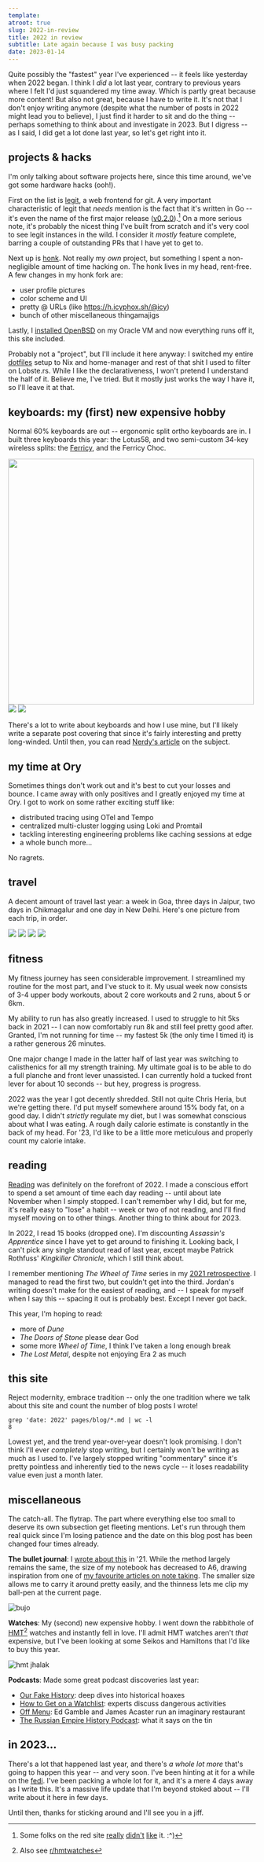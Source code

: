 ```yaml
---
template:
atroot: true
slug: 2022-in-review
title: 2022 in review
subtitle: Late again because I was busy packing
date: 2023-01-14
---
```


Quite possibly the "fastest" year I've experienced -- it feels like
yesterday when 2022 began. I think I *did* a lot last year, contrary to
previous years where I felt I'd just squandered my time away. Which is
partly great because more content! But also not great, because I have to
write it. It's not that I don't enjoy writing anymore (despite what the
number of posts in 2022 might lead you to believe), I just find it
harder to sit and do the thing -- perhaps something to think about and
investigate in 2023. But I digress -- as I said, I did get a lot done
last year, so let's get right into it.

## projects & hacks

I'm only talking about software projects here, since this time around,
we've got some hardware hacks (ooh!).

First on the list is [legit](https://git.icyphox.sh/legit), a web
frontend for git. A very important characteristic of legit that *needs*
mention is the fact that it's written in Go -- it's even the name of the
first major release ([v0.2.0](https://git.icyphox.sh/legit/refs)).[^1]
On a more serious note, it's probably the nicest thing I've built from
scratch and it's very cool to see legit instances in the wild. I
consider it *mostly* feature complete, barring a couple of outstanding
PRs that I have yet to get to.

[^1]: Some folks on the red site
    [really](https://lobste.rs/s/trcln1/legit_web_frontend_for_git#c_ybjpfm)
    [didn't](https://lobste.rs/s/trcln1/legit_web_frontend_for_git#c_hgnuco)
    [like](https://lobste.rs/s/trcln1/legit_web_frontend_for_git#c_t4tl4w) it. :^)

Next up is [honk](https://git.icyphox.sh/honk). Not really my *own*
project, but something I spent a non-negligible amount of time hacking
on. The honk lives in my head, rent-free. A few changes in my honk fork
are:

- user profile pictures
- color scheme and UI
- pretty @ URLs (like https://h.icyphox.sh/@icy)
- bunch of other miscellaneous thingamajigs

Lastly, I [installed OpenBSD](/blog/openbsd-oci/) on my Oracle VM and
now everything runs off it, this site included.

Probably not a "project", but I'll include it here anyway: I switched my
entire [dotfiles](https://git.icyphox.sh/dotfiles) setup to Nix and
home-manager and rest of that shit I used to filter on Lobste.rs. While
I like the declarativeness, I won't pretend I understand the half of it.
Believe me, I've tried. But it mostly just works the way I have it, so
I'll leave it at that.

## keyboards: my (first) new expensive hobby

Normal 60% keyboards are out -- ergonomic split ortho keyboards are in.
I built three keyboards this year: the Lotus58, and two semi-custom
34-key wireless splits: the
[Ferricy](https://github.com/icyphox/ferricy), and the Ferricy Choc.

<div class="row">
<img src="https://cdn.icyphox.sh/F9YxI.jpeg" style="width: 500px"/>
<img src="https://cdn.icyphox.sh/rgVrx.jpeg" />
<img src="https://cdn.icyphox.sh/LUqg9.jpeg" />
</div>

There's a lot to write about keyboards and how I use mine, but I'll
likely write a separate post covering that since it's fairly
interesting and pretty long-winded. Until then, you can read [Nerdy's
article](https://peppe.rs/posts/programming_on_34_keys/) on the
subject.

## my time at Ory

Sometimes things don't work out and it's best to cut your losses and
bounce. I came away with only positives and I greatly enjoyed my time at
Ory. I got to work on some rather exciting stuff like:

- distributed tracing using OTel and Tempo
- centralized multi-cluster logging using Loki and Promtail
- tackling interesting engineering problems like caching sessions at
  edge
- a whole bunch more...

No ragrets.

## travel

A decent amount of travel last year: a week in Goa, three days in
Jaipur, two days in Chikmagalur and one day in New Delhi. Here's one
picture from each trip, in order.

<div class="row">
<img src="https://cdn.icyphox.sh/6CuTI.jpeg" />
<img src="https://cdn.icyphox.sh/96xo7.jpeg" />
<img src="https://cdn.icyphox.sh/xc9ty.jpeg" />
<img src="https://cdn.icyphox.sh/jxhk0.jpeg" />
</div>

## fitness

My fitness journey has seen considerable improvement. I streamlined my
routine for the most part, and I've stuck to it. My usual week now
consists of 3-4 upper body workouts, about 2 core workouts and 2 runs,
about 5 or 6km.

My ability to run has also greatly increased. I used to struggle to hit
5ks back in 2021 -- I can now comfortably run 8k and still feel pretty
good after. Granted, I'm not running for time -- my fastest 5k (the only
time I timed it) is a rather generous 26 minutes.

One major change I made in the latter half of last year was switching to
calisthenics for all my strength training. My ultimate goal is to be
able to do a full planche and front lever unassisted. I can currently
hold a tucked front lever for about 10 seconds -- but hey, progress is
progress.

2022 was the year I got decently shredded. Still not quite Chris Heria,
but we're getting there. I'd put myself somewhere around 15% body fat,
on a good day. I didn't *strictly* regulate my diet, but I was somewhat
conscious about what I was eating. A rough daily calorie estimate is
constantly in the back of my head. For '23, I'd like to be a little more
meticulous and properly count my calorie intake.

## reading

[Reading](/reading) was definitely on the forefront of 2022. I made a
conscious effort to spend a set amount of time each day reading -- until
about late November when I simply stopped. I can't remember why I did,
but for me, it's really easy to "lose" a habit -- week or two of not
reading, and I'll find myself moving on to other things. Another thing
to think about for 2023.

In 2022, I read 15 books (dropped one). I'm discounting *Assassin's
Apprentice* since I have yet to get around to finishing it. Looking
back, I can't pick any single standout read of last year, except maybe
Patrick Rothfuss' *Kingkiller Chronicle*, which I still think about.

I remember mentioning *The Wheel of Time* series in my [2021
retrospective](/blog/2021-in-review). I managed to read the first two,
but couldn't get into the third. Jordan's writing doesn't make for the
easiest of reading, and -- I speak for myself when I say this -- spacing
it out is probably best. Except I never got back.

This year, I'm hoping to read:

- more of *Dune*
- *The Doors of Stone* please dear God
- some more *Wheel of Time*, I think I've taken a long enough break
- *The Lost Metal*, despite not enjoying Era 2 as much

## this site

Reject modernity, embrace tradition -- only the one tradition where we
talk about this site and count the number of blog posts I wrote!

```
grep 'date: 2022' pages/blog/*.md | wc -l
8
```

Lowest yet, and the trend year-over-year doesn't look promising. I don't
think I'll ever *completely* stop writing, but I certainly won't be
writing as much as I used to. I've largely stopped writing "commentary"
since it's pretty pointless and inherently tied to the news cycle --
it loses readability value even just a month later.

## miscellaneous

The catch-all. The flytrap. The part where everything else too small to
deserve its own subsection get fleeting mentions. Let's run through them
real quick since I'm losing patience and the date on this blog post has
been changed four times already.

**The bullet journal**: I [wrote about this](/blog/bujo) in '21. While
the method largely remains the same, the size of my notebook has
decreased to A6, drawing inspiration from one of [my favourite articles
on note taking](https://ratfactor.com/notes). The smaller size allows me
to carry it around pretty easily, and the thinness lets me clip my
ball-pen at the current page.

![bujo](https://cdn.icyphox.sh/WtFWq.jpeg)

**Watches**: My (second) new expensive hobby. I went down the rabbithole
of [HMT](https://en.wikipedia.org/wiki/HMT_Limited)[^2] watches and
instantly fell in love. I'll admit HMT watches aren't *that* expensive,
but I've been looking at some Seikos and Hamiltons that I'd like to buy
this year.

![hmt jhalak](https://cdn.icyphox.sh/X17~Q.webp)

[^2]: Also see [r/hmtwatches](https://old.reddit.com/r/hmtwatches)

**Podcasts**: Made some great podcast discoveries last year:
- [Our Fake History](https://ourfakehistory.com/): deep dives into
  historical hoaxes
- [How to Get on a
  Watchlist](https://encyclopediageopolitica.com/how-to-get-on-a-watchlist/):
  experts discuss dangerous activities
- [Off Menu](https://www.offmenupodcast.co.uk/): Ed Gamble and James
  Acaster run an imaginary restaurant
- [The Russian Empire History
  Podcast](https://therussianempirehistorypodcast.com/): what it says on
  the tin

## in 2023...

There's a lot that happened last year, and there's *a whole lot more*
that's going to happen this year -- and very soon. I've been hinting at
it for a while on the [fedi](https://h.icyphox.sh/@icy). I've been
packing a whole lot for it, and it's a mere 4 days away as I write this.
It's a massive life update that I'm beyond stoked about -- I'll write
about it here in few days.

Until then, thanks for sticking around and I'll see you in a jiff.
